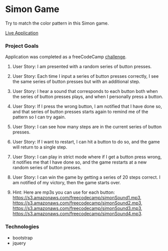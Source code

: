 # Simon Game

Try to match the color pattern in this Simon game.

[Live Application](https://simon-game-dlzl.surge.sh)

### Project Goals

Application was completed as a freeCodeCamp [challenge](https://www.freecodecamp.org/challenges/build-a-simon-game).

1. User Story: I am presented with a random series of button presses.

2. User Story: Each time I input a series of button presses correctly, I see the same series of button presses but with an additional step.

3. User Story: I hear a sound that corresponds to each button both when the series of button presses plays, and when I personally press a button.

4. User Story: If I press the wrong button, I am notified that I have done so, and that series of button presses starts again to remind me of the pattern so I can try again.

5. User Story: I can see how many steps are in the current series of button presses.

6. User Story: If I want to restart, I can hit a button to do so, and the game will return to a single step.

7. User Story: I can play in strict mode where if I get a button press wrong, it notifies me that I have done so, and the game restarts at a new random series of button presses.

8. User Story: I can win the game by getting a series of 20 steps correct. I am notified of my victory, then the game starts over.

9. Hint: Here are mp3s you can use for each button: https://s3.amazonaws.com/freecodecamp/simonSound1.mp3, https://s3.amazonaws.com/freecodecamp/simonSound2.mp3, https://s3.amazonaws.com/freecodecamp/simonSound3.mp3, https://s3.amazonaws.com/freecodecamp/simonSound4.mp3.

### Technologies

* bootstrap
* jquery
